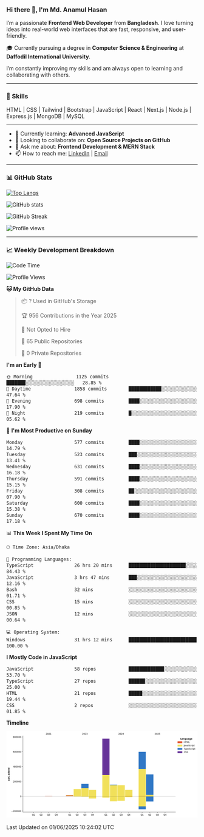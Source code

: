 ### Hi there 👋, I'm Md. Anamul Hasan

I’m a passionate **Frontend Web Developer** from **Bangladesh**. I love turning ideas into real-world web interfaces that are fast, responsive, and user-friendly.

🎓 Currently pursuing a degree in **Computer Science & Engineering** at **Daffodil International University**.

I’m constantly improving my skills and am always open to learning and collaborating with others.

---

### 🚀 Skills
HTML | CSS | Tailwind | Bootstrap | JavaScript | React | Next.js | Node.js | Express.js | MongoDB | MySQL 

---

- 🌱 Currently learning: **Advanced JavaScript**
- 👯 Looking to collaborate on: **Open Source Projects on GitHub**
- 💬 Ask me about: **Frontend Development & MERN Stack**
- 📫 How to reach me: [LinkedIn](https://www.linkedin.com/in/mdanamulhasan201) | [Email](mailto:anamulhasan3625@gmail.com)

---

### 📊 GitHub Stats

[![Top Langs](https://github-readme-stats.vercel.app/api/top-langs/?username=mdanamulhasan201&layout=compact)](https://github.com/anuraghazra/github-readme-stats)

![GitHub stats](https://github-readme-stats.vercel.app/api?username=mdanamulhasan201&show_icons=true&count_private=true&theme=tokyonight)

![GitHub Streak](https://streak-stats.demolab.com?user=mdanamulhasan201&theme=tokyonight)

![Profile views](https://gpvc.arturio.dev/mdanamulhasan201)

---

### 📈 Weekly Development Breakdown

<!--START_SECTION:waka-->
![Code Time](http://img.shields.io/badge/Code%20Time-204%20hrs%2024%20mins-blue)

![Profile Views](http://img.shields.io/badge/Profile%20Views-0-blue)

**🐱 My GitHub Data** 

> 📦 ? Used in GitHub's Storage 
 > 
> 🏆 956 Contributions in the Year 2025
 > 
> 🚫 Not Opted to Hire
 > 
> 📜 65 Public Repositories 
 > 
> 🔑 0 Private Repositories 
 > 
**I'm an Early 🐤** 

```text
🌞 Morning                1125 commits        ███████░░░░░░░░░░░░░░░░░░   28.85 % 
🌆 Daytime                1858 commits        ████████████░░░░░░░░░░░░░   47.64 % 
🌃 Evening                698 commits         ████░░░░░░░░░░░░░░░░░░░░░   17.90 % 
🌙 Night                  219 commits         █░░░░░░░░░░░░░░░░░░░░░░░░   05.62 % 
```
📅 **I'm Most Productive on Sunday** 

```text
Monday                   577 commits         ████░░░░░░░░░░░░░░░░░░░░░   14.79 % 
Tuesday                  523 commits         ███░░░░░░░░░░░░░░░░░░░░░░   13.41 % 
Wednesday                631 commits         ████░░░░░░░░░░░░░░░░░░░░░   16.18 % 
Thursday                 591 commits         ████░░░░░░░░░░░░░░░░░░░░░   15.15 % 
Friday                   308 commits         ██░░░░░░░░░░░░░░░░░░░░░░░   07.90 % 
Saturday                 600 commits         ████░░░░░░░░░░░░░░░░░░░░░   15.38 % 
Sunday                   670 commits         ████░░░░░░░░░░░░░░░░░░░░░   17.18 % 
```


📊 **This Week I Spent My Time On** 

```text
🕑︎ Time Zone: Asia/Dhaka

💬 Programming Languages: 
TypeScript               26 hrs 20 mins      █████████████████████░░░░   84.43 % 
JavaScript               3 hrs 47 mins       ███░░░░░░░░░░░░░░░░░░░░░░   12.16 % 
Bash                     32 mins             ░░░░░░░░░░░░░░░░░░░░░░░░░   01.71 % 
CSS                      15 mins             ░░░░░░░░░░░░░░░░░░░░░░░░░   00.85 % 
JSON                     12 mins             ░░░░░░░░░░░░░░░░░░░░░░░░░   00.64 % 

💻 Operating System: 
Windows                  31 hrs 12 mins      █████████████████████████   100.00 % 
```

**I Mostly Code in JavaScript** 

```text
JavaScript               58 repos            █████████████░░░░░░░░░░░░   53.70 % 
TypeScript               27 repos            ██████░░░░░░░░░░░░░░░░░░░   25.00 % 
HTML                     21 repos            █████░░░░░░░░░░░░░░░░░░░░   19.44 % 
CSS                      2 repos             ░░░░░░░░░░░░░░░░░░░░░░░░░   01.85 % 
```



**Timeline**

![Lines of Code chart](https://raw.githubusercontent.com/mdanamulhasan201/mdanamulhasan201/main/assets/bar_graph.png)


 Last Updated on 01/06/2025 10:24:02 UTC
<!--END_SECTION:waka-->
